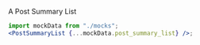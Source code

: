 A Post Summary List

```jsx
import mockData from "./mocks";
<PostSummaryList {...mockData.post_summary_list} />;
```
